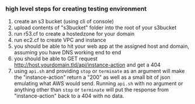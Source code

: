 
### high level steps for creating testing environment

 1) create an s3 bucket (using cli of console)  
 2) upload contents of "s3bucket" folder into the root of your s3bucket  
 3) run r53.cf to create a hostedzone for your domain   
 4) run ec2.cf to create VPC and instance  
 5) you should be able to hit your web app at the assigned host and domain, assuming you have DNS working end to end  
 6) you should be able to GET request http://host.yourdomain.tld/api/instance-action and get a 404  
 7) using `api.sh` and providing `stop` or `terminate` as an argument will make the "instance-action" return a "200" as well as a small bit of json emulating what AWS would send. Running `api.sh` with no argument or anything other than `stop` or `terminate` will put the response from "instance-action" back to a 404 with no data.
